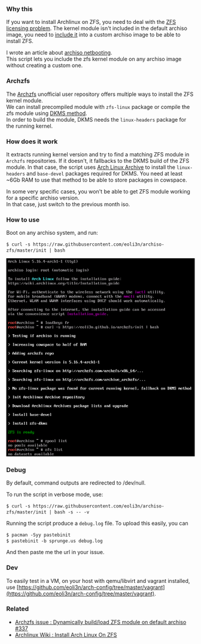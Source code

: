 ### Why this

If you want to install Archlinux on ZFS, you need to deal with the [ZFS licensing problem](https://wiki.archlinux.org/index.php/ZFS). The kernel module isn't included in the default archiso image, you need to [include it](https://wiki.archlinux.org/index.php/ZFS#Embed_the_archzfs_packages_into_an_archiso) into a custom archiso image to be able to install ZFS.

I wrote an article about [archiso netbooting](https://eoli3n.github.io/2020/04/25/recovery.html).  
This script lets you include the zfs kernel module on any archiso image without creating a custom one.

### Archzfs

The [Archzfs](https://github.com/archzfs/archzfs/wiki) unofficial user repository offers multiple ways to install the ZFS kernel module.  
We can install precompiled module with ``zfs-linux`` package or compile the zfs module using [DKMS method](https://wiki.archlinux.org/index.php/ZFS#DKMS).  
In order to build the module, DKMS needs the ``linux-headers`` package for the running kernel.

### How does it work

It extracts running kernel version and try to find a matching ZFS module in ``Archzfs`` repositories.
If it doesn't, it fallbacks to the DKMS build of the ZFS module.
In that case, the script uses [Arch Linux Archive](https://wiki.archlinux.org/index.php/Arch_Linux_Archive#How_to_restore_all_packages_to_a_specific_date) to install the ``linux-headers`` and ``base-devel`` packages required for DKMS. You need at least ~6Gb RAM to use that method to be able to store packages in cowspace.

In some very specific cases, you won't be able to get ZFS module working for a specific archiso version.  
In that case, just switch to the previous month iso.

### How to use

Boot on any archiso system, and run:
```
$ curl -s https://raw.githubusercontent.com/eoli3n/archiso-zfs/master/init | bash
```

![dkms-screenshot](./screenshot.png)

### Debug

By default, command outputs are redirected to /dev/null.

To run the script in verbose mode, use:
```
$ curl -s https://raw.githubusercontent.com/eoli3n/archiso-zfs/master/init | bash -s -- -v
```
Running the script produce a ``debug.log`` file.
To upload this easily, you can

```
$ pacman -Syy pastebinit
$ pastebinit -b sprunge.us debug.log
```
And then paste me the url in your issue.

### Dev

To easily test in a VM, on your host with qemu/libvirt and vagrant installed, use [https://github.com/eoli3n/arch-config/tree/master/vagrant](https://github.com/eoli3n/arch-config/tree/master/vagrant).

### Related

- [Archzfs issue : Dynamically build/load ZFS module on default archiso #337](https://github.com/archzfs/archzfs/issues/337)
- [Archlinux Wiki : Install Arch Linux On ZFS](https://wiki.archlinux.org/index.php/Install_Arch_Linux_on_ZFS#Get_ZFS_module_on_archiso_system)
